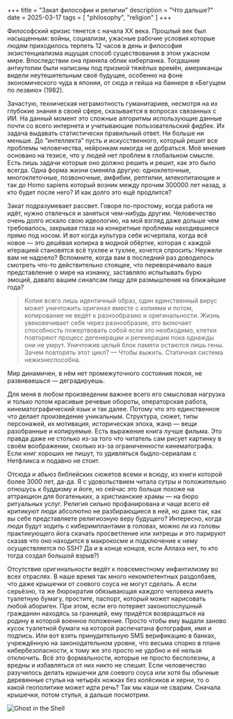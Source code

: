 +++
title = "Закат философии и религии"
description = "Что дальше?"
date = 2025-03-17
tags = [
    "philosophy",
    "religion"
]
+++

Философский кризис тянется с начала XX века. Прошлый век был насыщенным: войны, социализм, ужасные рабочие условия которые людям приходилось терпеть 12 часов в день и философия экзистенциализма ищущая способ существования в этом ужасном мире. Впоследствии она приняла облик киберпанка. Тогдашние антиутопии были написаны под призмой тяжёлых времён, американцы видели неутешительным своё будущее, особенно на фоне экономического чуда в японии, от сюда и гейша на баннере в «Бегущем по лезвию» (1982).

Зачастую, техническая неграмотность гуманитариев, несмотря на их глубокие знания в своей сфере, сказывается в вопросах связанных с ИИ. На данный момент это сложные алгоритмы использующие данные почти со всего интернета и учитывающие пользовательский фидбек. Их задача выдавать статистически правильный ответ. Ни больше ни меньше. До “интеллекта” пусть и искусственного, который решит все проблемы человечества, нейронкам никогда не добраться. Моё мнение основано на тезисе, что у людей нет проблем в глобальном смысле. Есть лишь задачи которые оно должно решить и решит, как это было всегда. Одна форма жизни сменяла другую: одноклеточные, многоклеточные, позвоночные, амфибии, рептилии, млекопитающие и так до Homo sapiens который возник между прочим 300000 лет назад, а кто будет после него? И как долго это ещё продлится?

Закат подразумевает рассвет. Говоря по-простому, когда работа не идёт, нужно отвлечься и заняться чем-нибудь другим. Человечество очень долго искало свою идеологию, на мой взгляд даже дольше чем требовалось, закрывая глаза на конкретные проблемы находившиеся прямо под носом. И вот когда культура себя исчерпала, когда всё новое — это дешёвая копирка в модной обёртке, которая с каждой итерацией становятся всё тухлее и тухлее, хочется спросить: Неужели вам не надоело? Вспомните, когда вам в последний раз доводилось смотреть что-то действительно стоящее, что переворачивало ваше представление о мире на изнанку, заставляло испытывать бурю эмоций, давало вашим синапсам пищу для размышления на ближайшие года?

> Копия всего лишь идентичный образ, один единственный вирус может уничтожить оригинал вместе с копиями и потом, копирование не ведёт к разнообразию и оригинальности. Жизнь увековечивает себя через разнообразие, это включает способность пожертвовать собой если это необходимо, клетки повторяют процесс дегенерации и регенерации пока однажды они не умрут. Уничтожив целый блок памяти остаются лишь гены. Зачем повторять этот цикл? — Чтобы выжить. Статичная система нежизнеспособна.

Мир динамичен, в нём нет промежуточного состояния покоя, не развиваешься — деградируешь.

Для меня в любом произведении важнее всего его смысловая нагрузка и только потом красивые речевые обороты, операторская работа, кинематографический язык и так далее. Потому что это единственное что делает произведение уникальным. Структура, сюжет, типы персонажей, их мотивация, историческая эпоха, жанр — вещи разобранные и копируемые. Есть выражение книга лучше фильма. Это правда даже не столько из-за того что читатель сам рисует картинку в своём воображении, сколько из-за ограниченности кинематографа. Если книг хороших не пишут, то удивляться быдло-сериалам с Нетфликса и подавно не стоит.

Отсюда и абьюз библейских сюжетов всеми и всюду, из книги которой более 3000 лет, да-да. Я с удовольствием читала сутры и положительно отношусь к буддизму и йоге, но сейчас это больше похоже на аттракцион для богатеньких, а христианские храмы — на бюро ритуальных услуг. Религия сильно профанирована и чаще всего её критикуют люди абсолютно не разбирающиеся в ней, но даже так, как вы себе представляете религиозную веру будущего? Интересно, когда люди будут ходить с киберимплантами в головах, можно ли из головы практикующего йога скачать просветление или хитрецы и это парируют сказав что оно находится в макрокосме и подключение к нему осуществляется по SSH? Да и в конце концов, если Аллаха нет, то кто тогда создал большой взрыв?)

Отсутствие оригинальности ведёт к повсеместному инфантилизму во всех отраслях. В наше время так много некомпетентных раздолбаев, что даже крышечки от соевого соуса не могут сделать. А если серьёзно, та же бюрократия обязывающая каждого человека иметь туалетную бумагу, простите, паспорт, который может нарисовать любой абориген. При этом, если его потеряет законопослушный гражданин находясь за границей, ему придётся возвращаться на родину в которой военное положение. Просто чтобы ему выдали заново кусок туалетной бумаги на которой распечатана фотография, имя и подпись. Или вот взять принудительную SMS верификацию в банках, учреждённую на законодательном уровне, что весьма спорно в плане кибербезопасности, к тому же это просто не удобно и её нельзя отключить. Всё это формальности, которые не просто бесполезны, а вредны и избавляться от них никто не спешит. Если человечество разучилось делать крышечки для соевого соуса или хотя бы обычные деревянные стулья на четырёх ножках без колёсиков и херни, то о какой геополитике может идти речь? Так мы каши не сварим. Сначала крышечки, потом стулья, а дальше посмотрим.

![Ghost in the Shell](/images/ghost_in_the_shell.webp)
